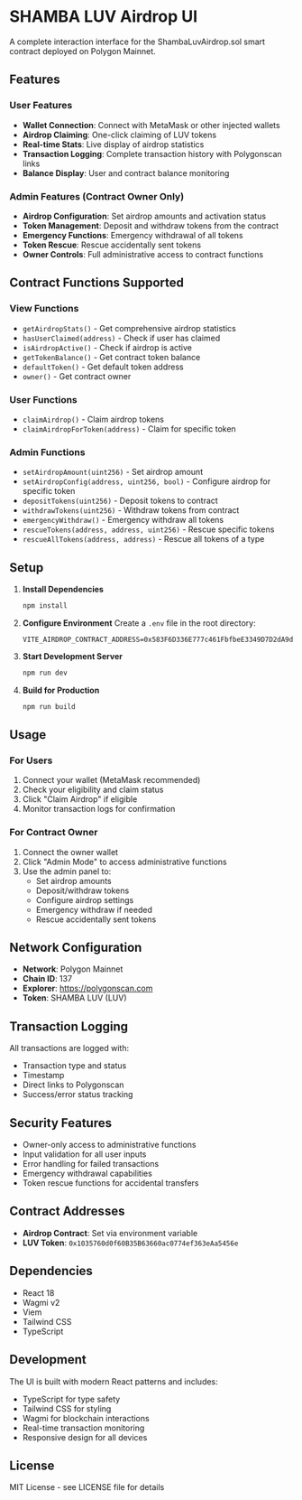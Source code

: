 # SHAMBA LUV Airdrop UI

A complete interaction interface for the ShambaLuvAirdrop.sol smart contract deployed on Polygon Mainnet.

## Features

### User Features
- **Wallet Connection**: Connect with MetaMask or other injected wallets
- **Airdrop Claiming**: One-click claiming of LUV tokens
- **Real-time Stats**: Live display of airdrop statistics
- **Transaction Logging**: Complete transaction history with Polygonscan links
- **Balance Display**: User and contract balance monitoring

### Admin Features (Contract Owner Only)
- **Airdrop Configuration**: Set airdrop amounts and activation status
- **Token Management**: Deposit and withdraw tokens from the contract
- **Emergency Functions**: Emergency withdrawal of all tokens
- **Token Rescue**: Rescue accidentally sent tokens
- **Owner Controls**: Full administrative access to contract functions

## Contract Functions Supported

### View Functions
- `getAirdropStats()` - Get comprehensive airdrop statistics
- `hasUserClaimed(address)` - Check if user has claimed
- `isAirdropActive()` - Check if airdrop is active
- `getTokenBalance()` - Get contract token balance
- `defaultToken()` - Get default token address
- `owner()` - Get contract owner

### User Functions
- `claimAirdrop()` - Claim airdrop tokens
- `claimAirdropForToken(address)` - Claim for specific token

### Admin Functions
- `setAirdropAmount(uint256)` - Set airdrop amount
- `setAirdropConfig(address, uint256, bool)` - Configure airdrop for specific token
- `depositTokens(uint256)` - Deposit tokens to contract
- `withdrawTokens(uint256)` - Withdraw tokens from contract
- `emergencyWithdraw()` - Emergency withdraw all tokens
- `rescueTokens(address, address, uint256)` - Rescue specific tokens
- `rescueAllTokens(address, address)` - Rescue all tokens of a type

## Setup

1. **Install Dependencies**
   ```bash
   npm install
   ```

2. **Configure Environment**
   Create a `.env` file in the root directory:
   ```env
   VITE_AIRDROP_CONTRACT_ADDRESS=0x583F6D336E777c461FbfbeE3349D7D2dA9dc5e51
   ```

3. **Start Development Server**
   ```bash
   npm run dev
   ```

4. **Build for Production**
   ```bash
   npm run build
   ```

## Usage

### For Users
1. Connect your wallet (MetaMask recommended)
2. Check your eligibility and claim status
3. Click "Claim Airdrop" if eligible
4. Monitor transaction logs for confirmation

### For Contract Owner
1. Connect the owner wallet
2. Click "Admin Mode" to access administrative functions
3. Use the admin panel to:
   - Set airdrop amounts
   - Deposit/withdraw tokens
   - Configure airdrop settings
   - Emergency withdraw if needed
   - Rescue accidentally sent tokens

## Network Configuration

- **Network**: Polygon Mainnet
- **Chain ID**: 137
- **Explorer**: https://polygonscan.com
- **Token**: SHAMBA LUV (LUV)

## Transaction Logging

All transactions are logged with:
- Transaction type and status
- Timestamp
- Direct links to Polygonscan
- Success/error status tracking

## Security Features

- Owner-only access to administrative functions
- Input validation for all user inputs
- Error handling for failed transactions
- Emergency withdrawal capabilities
- Token rescue functions for accidental transfers

## Contract Addresses

- **Airdrop Contract**: Set via environment variable
- **LUV Token**: `0x1035760d0f60B35B63660ac0774ef363eAa5456e`

## Dependencies

- React 18
- Wagmi v2
- Viem
- Tailwind CSS
- TypeScript

## Development

The UI is built with modern React patterns and includes:
- TypeScript for type safety
- Tailwind CSS for styling
- Wagmi for blockchain interactions
- Real-time transaction monitoring
- Responsive design for all devices

## License

MIT License - see LICENSE file for details
